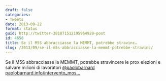 ```yaml
---
draft: false
categories:
- Tweets
date: 2013-09-22
format: status
guid: http://twitter-381871512195964928-post
id: 4658
title: Se il M5S abbracciasse la MEMMT, potrebbe stravinc…
slug: /2013/09/se-il-m5s-abbracciasse-la-memmt-potrebbe-stravinc/
---
```


Se il M5S abbracciasse la MEMMT, potrebbe stravincere le prox elezioni e salvare milioni di lavoratori [@paolobarnard](http://twitter.com/paolobarnard) [paolobarnard.info/intervento_mos…](http://paolobarnard.info/intervento_mostra_go.php?id=722)